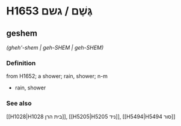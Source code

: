 # H1653 גֶּשֶׁם / גשם

## geshem

_(gheh'-shem | ɡeh-SHEM | ɡeh-SHEM)_

### Definition

from H1652; a shower; rain, shower; n-m

- rain, shower

### See also

[[H1028|H1028 בית הרן]], [[H5205|H5205 ניד]], [[H5494|H5494 סור]]

